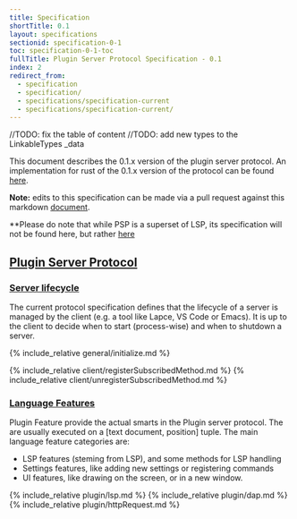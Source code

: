 ```yaml
---
title: Specification
shortTitle: 0.1
layout: specifications
sectionid: specification-0-1
toc: specification-0-1-toc
fullTitle: Plugin Server Protocol Specification - 0.1
index: 2
redirect_from:
  - specification
  - specification/
  - specifications/specification-current
  - specifications/specification-current/
---
```


//TODO: fix the table of content
//TODO: add new types to the LinkableTypes _data

This document describes the 0.1.x version of the plugin server protocol. An implementation for rust of the 0.1.x version of the protocol can be found [here](https://github.com/lapce/lapce-rust).

**Note:** edits to this specification can be made via a pull request against this markdown [document](https://github.com/lapce/plugin-server-protocol/blob/gh-pages/_specifications/psp/0.1/specification.md).

**Please do note that while PSP is a superset of LSP, its specification will not be found here, but rather [here](https://microsoft.github.io/language-server-protocol/specifications/lsp/3.17/specification/)

## <a href="#pluginServerProtocol" name="pluginServerProtocol" class="anchor"> Plugin Server Protocol </a>

### <a href="#lifeCycleMessages" name="lifeCycleMessages" class="anchor"> Server lifecycle </a>

The current protocol specification defines that the lifecycle of a server is managed by the client (e.g. a tool like Lapce, VS Code or Emacs). It is up to the client to decide when to start (process-wise) and when to shutdown a server.

{% include_relative general/initialize.md %}

{% include_relative client/registerSubscribedMethod.md %}
{% include_relative client/unregisterSubscribedMethod.md %}

### <a href="#languageFeatures" name="languageFeatures" class="anchor">Language Features</a>

Plugin Feature provide the actual smarts in the Plugin server protocol. The are usually executed on a [text document, position] tuple. The main language feature categories are:

* LSP features (steming from LSP), and some methods for LSP handling
* Settings features, like adding new settings or registering commands
* UI features, like drawing on the screen, or in a new window.

{% include_relative plugin/lsp.md %}
{% include_relative plugin/dap.md %}
{% include_relative plugin/httpRequest.md %}
